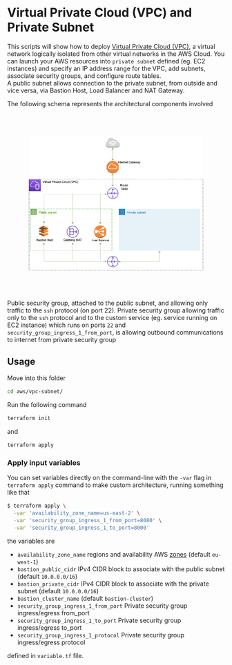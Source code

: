 # Virtual Private Cloud (VPC) and Private Subnet
This scripts will show how to deploy [Virtual Private Cloud (VPC)](https://aws.amazon.com/vpc/?nc1=h_ls), a virtual network logically isolated from other virtual networks in the AWS Cloud. You can launch your AWS resources into `private subnet` defined (eg. EC2 instances) and specify an IP address range for the VPC, add subnets, associate security groups, and configure route tables. <br>
A public subnet allows connection to the private subnet, from outside and vice versa, via Bastion Host, Load Balancer and NAT Gateway.

The following schema represents the architectural components involved

<p align="center" style="padding:50px">
    <img src="./vpc-subnet.png">
</p>

Public security group, attached to the public subnet, and allowing only traffic to the `ssh` protocol (on port 22). Private security group allowing traffic only to the `ssh` protocol and to the custom service (eg. service running on EC2 instance) which runs on ports `22` and `security_group_ingress_1_from_port`, is allowing outbound communications to internet from private security group

## Usage

Move into this folder 
```sh
cd aws/vpc-subnet/
```

Run the following command
```sh
terraform init
```

and 

```sh
terraform apply
```

### Apply input variables

You can set variables directly on the command-line with the `-var` flag in `terraform apply` command to make custom architecture, running something like that

```sh
$ terraform apply \
  -var 'availability_zone_name=us-east-2' \
  -var 'security_group_ingress_1_from_port=8080' \
  -var 'security_group_ingress_1_to_port=8000' 
```

the variables are
- `availability_zone_name` regions and availability AWS [zones](https://docs.aws.amazon.com/AWSEC2/latest/UserGuide/using-regions-availability-zones.html) (default `eu-west-1`)
- `bastion_public_cidr` IPv4 CIDR block to associate with the public subnet (default `10.0.0.0/16`)
- `bastion_private_cidr` IPv4 CIDR block to associate with the private subnet (default `10.0.0.0/16`)
- `bastion_cluster_name` (default `bastion-cluster`)
- `security_group_ingress_1_from_port` Private security group ingress/egress from_port
- `security_group_ingress_1_to_port` Private security group ingress/egress to_port
- `security_group_ingress_1_protocol` Private security group ingress/egress protocol

defined in `variable.tf` file.